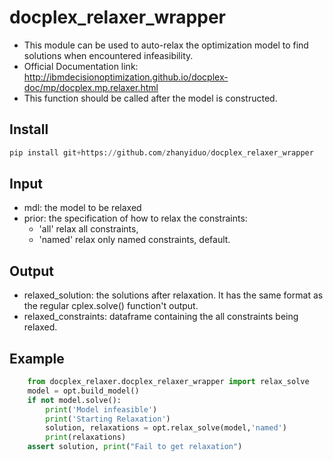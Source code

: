 # docplex_relaxer_wrapper
* This module can be used to auto-relax the optimization model to find solutions when encountered infeasibility.
* Official Documentation link: http://ibmdecisionoptimization.github.io/docplex-doc/mp/docplex.mp.relaxer.html
* This function should be called after the model is constructed.

## Install
```python
pip install git+https://github.com/zhanyiduo/docplex_relaxer_wrapper
```
## Input
* mdl: the model to be relaxed
* prior: the specification of how to relax the constraints:
  - 'all' relax all constraints,
  - 'named' relax only named constraints, default.

## Output
* relaxed_solution: the solutions after relaxation. It has the same format as the regular cplex.solve() function't output.
* relaxed_constraints: dataframe containing the all constraints being relaxed.

## Example 
```python
	from docplex_relaxer.docplex_relaxer_wrapper import relax_solve
    model = opt.build_model()
    if not model.solve():
        print('Model infeasible')
        print('Starting Relaxation')
        solution, relaxations = opt.relax_solve(model,'named')
        print(relaxations)
    assert solution, print("Fail to get relaxation")
```
